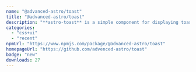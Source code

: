 ```yaml
---
name: "@advanced-astro/toast"
title: "@advanced-astro/toast"
description: "**astro-toast** is a simple component for displaying toasts on your website."
categories:
  - "css+ui"
  - "recent"
npmUrl: "https://www.npmjs.com/package/@advanced-astro/toast"
homepageUrl: "https://github.com/advenced-astro/toast"
badge: "new"
downloads: 27
---
```

